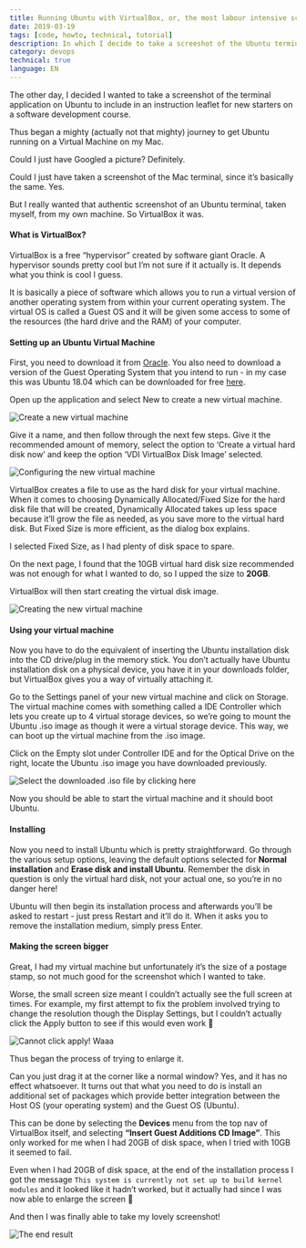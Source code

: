 ```yaml
---
title: Running Ubuntu with VirtualBox, or, the most labour intensive screenshot in the world
date: 2019-03-19
tags: [code, howto, technical, tutorial]
description: In which I decide to take a screeshot of the Ubuntu terminal application, which involves getting to grips with VirtualBox and running Ubuntu as a guest operating system on my Mac
category: devops
technical: true
language: EN
---
```


The other day, I decided I wanted to take a screenshot of the terminal application on Ubuntu to include in an instruction leaflet for new starters on a software development course.

Thus began a mighty (actually not that mighty) journey to get Ubuntu running on a Virtual Machine on my Mac.

Could I just have Googled a picture? Definitely.

Could I just have taken a screenshot of the Mac terminal, since it’s basically the same. Yes.

But I really wanted that authentic screenshot of an Ubuntu terminal, taken myself, from my own machine. So VirtualBox it was.

#### What is VirtualBox?

VirtualBox is a free “hypervisor” created by software giant Oracle. A hypervisor sounds pretty cool but I’m not sure if it actually is. It depends what you think is cool I guess.

It is basically a piece of software which allows you to run a virtual version of another operating system from within your current operating system. The virtual OS is called a Guest OS and it will be given some access to some of the resources (the hard drive and the RAM) of your computer.

#### Setting up an Ubuntu Virtual Machine

First, you need to download it from <a href="https://www.virtualbox.org/wiki/Downloads" target="_blank" rel="noopener noreferrer">Oracle</a>. You also need to download a version of the Guest Operating System that you intend to run - in my case this was Ubuntu 18.04 which can be downloaded for free <a href="https://www.ubuntu.com/download/desktop" target="_blank" rel="noopener noreferrer">here</a>.

Open up the application and select New to create a new virtual machine.

![Create a new virtual machine](./img/1.png)

Give it a name, and then follow through the next few steps. Give it the recommended amount of memory, select the option to ‘Create a virtual hard disk now’ and keep the option ‘VDI VirtualBox Disk Image’ selected.

![Configuring the new virtual machine](./img/2.png)

VirtualBox creates a file to use as the hard disk for your virtual machine. When it comes to choosing Dynamically Allocated/Fixed Size for the hard disk file that will be created, Dynamically Allocated takes up less space because it’ll grow the file as needed, as you save more to the virtual hard disk. But Fixed Size is more efficient, as the dialog box explains.

I selected Fixed Size, as I had plenty of disk space to spare.

On the next page, I found that the 10GB virtual hard disk size recommended was not enough for what I wanted to do, so I upped the size to **20GB**.

VirtualBox will then start creating the virtual disk image.

![Creating the new virtual machine](./img/3.png)

#### Using your virtual machine

Now you have to do the equivalent of inserting the Ubuntu installation disk into the CD drive/plug in the memory stick. You don’t actually have Ubuntu installation disk on a physical device, you have it in your downloads folder, but VirtualBox gives you a way of virtually attaching it.

Go to the Settings panel of your new virtual machine and click on Storage. The virtual machine comes with something called a IDE Controller which lets you create up to 4 virtual storage devices, so we’re going to mount the Ubuntu .iso image as though it were a virtual storage device. This way, we can boot up the virtual machine from the .iso image.

Click on the Empty slot under Controller IDE and for the Optical Drive on the right, locate the Ubuntu .iso image you have downloaded previously.

![Select the downloaded .iso file by clicking here](./img/4.png)

Now you should be able to start the virtual machine and it should boot Ubuntu.

#### Installing

Now you need to install Ubuntu which is pretty straightforward. Go through the various setup options, leaving the default options selected for **Normal installation** and **Erase disk and install Ubuntu**. Remember the disk in question is only the virtual hard disk, not your actual one, so you’re in no danger here!

Ubuntu will then begin its installation process and afterwards you’ll be asked to restart - just press Restart and it’ll do it. When it asks you to remove the installation medium, simply press Enter.

#### Making the screen bigger

Great, I had my virtual machine but unfortunately it’s the size of a postage stamp, so not much good for the screenshot which I wanted to take.

Worse, the small screen size meant I couldn’t actually see the full screen at times. For example, my first attempt to fix the problem involved trying to change the resolution though the Display Settings, but I couldn’t actually click the Apply button to see if this would even work 🤷

![Cannot click apply! Waaa](./img/5.png)

Thus began the process of trying to enlarge it.

Can you just drag it at the corner like a normal window? Yes, and it has no effect whatsoever. It turns out that what you need to do is install an additional set of packages which provide better integration between the Host OS (your operating system) and the Guest OS (Ubuntu).

This can be done by selecting the **Devices** menu from the top nav of VirtualBox itself, and selecting **“Insert Guest Additions CD Image”**. This only worked for me when I had 20GB of disk space, when I tried with 10GB it seemed to fail.

Even when I had 20GB of disk space, at the end of the installation process I got the message `This system is currently not set up to build kernel modules` and it looked like it hadn’t worked, but it actually had since I was now able to enlarge the screen 🎉

And then I was finally able to take my lovely screenshot!

![The end result](./img/6.png)
